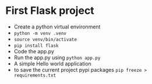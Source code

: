 # First Flask project

- Create a python virtual environment
- `python -m venv .venv`
- `source venv/bin/activate`
- `pip install flask`
- Code the app.py
- Run the app.py using `python app.py`
- A simple Hello world application
- to save the current project pypi packages `pip freeze > requirements.txt`